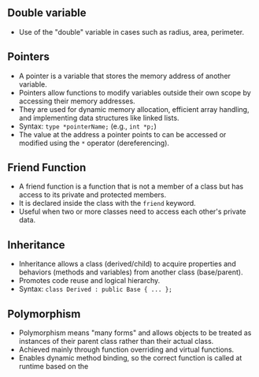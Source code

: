 ## Double variable
- Use of the "double" variable in cases such as radius, area, perimeter.

## Pointers
- A pointer is a variable that stores the memory address of another variable.
- Pointers allow functions to modify variables outside their own scope by accessing their memory addresses.
- They are used for dynamic memory allocation, efficient array handling, and implementing data structures like linked lists.
- Syntax: `type *pointerName;` (e.g., `int *p;`)
- The value at the address a pointer points to can be accessed or modified using the `*` operator (dereferencing).

## Friend Function
- A friend function is a function that is not a member of a class but has access to its private and protected members.
- It is declared inside the class with the `friend` keyword.
- Useful when two or more classes need to access each other's private data.

## Inheritance
- Inheritance allows a class (derived/child) to acquire properties and behaviors (methods and variables) from another class (base/parent).
- Promotes code reuse and logical hierarchy.
- Syntax: `class Derived : public Base { ... };`

## Polymorphism
- Polymorphism means "many forms" and allows objects to be treated as instances of their parent class rather than their actual class.
- Achieved mainly through function overriding and virtual functions.
- Enables dynamic method binding, so the correct function is called at runtime based on the
